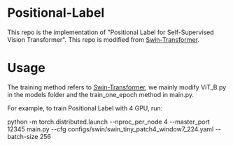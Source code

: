 # Positional-Label
This repo is the implementation of "Positional Label for Self-Supervised Vision Transformer". This repo is modified from [Swin-Transformer](https://github.com/microsoft/Swin-Transformer).

# Usage

The training method refers to [Swin-Transformer](https://github.com/microsoft/Swin-Transformer), we mainly modify ViT_B.py in the models folder and the train_one_epoch method in main.py.

For example, to train Positional Label with 4 GPU, run:

python -m torch.distributed.launch --nproc_per_node 4 --master_port 12345  main.py --cfg configs/swin/swin_tiny_patch4_window7_224.yaml --batch-size 256

